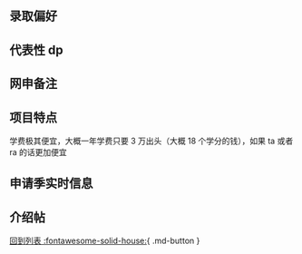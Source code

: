 ## 录取偏好

## 代表性 dp

## 网申备注

## 项目特点

学费极其便宜，大概一年学费只要 3 万出头（大概 18 个学分的钱），如果 ta 或者 ra 的话更加便宜

## 申请季实时信息

## 介绍帖

[回到列表 :fontawesome-solid-house:](选校梯度.md){ .md-button }
